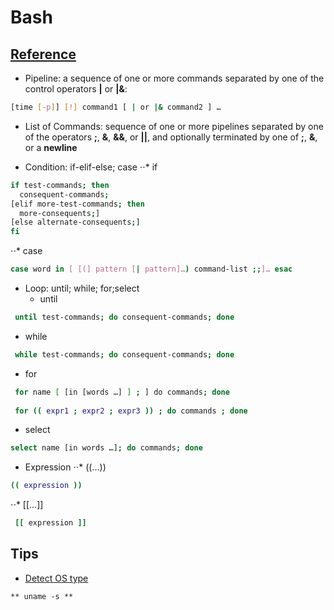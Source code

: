 Bash
======

## [Reference](https://www.gnu.org/software/bash/manual/bash.html)
- Pipeline: a sequence of one or more commands separated by one of the control operators **|** or **|&**:
```bash
[time [-p]] [!] command1 [ | or |& command2 ] …
```
- List of Commands: sequence of one or more pipelines separated by one of the operators **;**, **&**, **&&**, or **||**, and optionally terminated by one of **;**, **&**, or a **newline**

- Condition: if-elif-else; case
  ⋅⋅* if
```bash
if test-commands; then
  consequent-commands;
[elif more-test-commands; then
  more-consequents;]
[else alternate-consequents;]
fi
```
  ⋅⋅* case 
```bash
case word in [ [(] pattern [| pattern]…) command-list ;;]… esac
```
* Loop: until; while; for;select
  * until
```bash
 until test-commands; do consequent-commands; done
```
  * while
```bash
 while test-commands; do consequent-commands; done
```
  * for
```bash
 for name [ [in [words …] ] ; ] do commands; done
 
 for (( expr1 ; expr2 ; expr3 )) ; do commands ; done
```
  * select
```bash
select name [in words …]; do commands; done
```

 - Expression
  ⋅⋅* ((…))
```bash  
(( expression ))
```

  ⋅⋅* [[…]]
```bash  
 [[ expression ]]
```

## Tips
- [Detect OS type](http://stackoverflow.com/questions/3466166/how-to-check-if-running-in-cygwin-mac-or-linux)
```
** uname -s **
```
